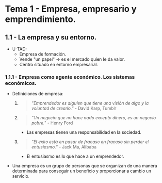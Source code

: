 # Tema 1 - Empresa, empresario y emprendimiento.

## 1.1 - La empresa y su entorno.

- U-TAD:
    - Empresa de formación.
    - Vende "un papel" -> es el mercado quien le da valor.
    - Centro situado en entorno empresarial.

### 1.1.1 - Empresa como agente económico. Los sistemas económicos.

- Definiciones de empresa:
    1) > *"Emprendedor es alguien que tiene una visión de algo y la voluntad de crearlo."* - David Karp, Tumblr
    2) > *"Un negocio que no hace nada excepto dinero, es un negocio pobre."* - Henry Ford
        - Las empresas tienen una responsabilidad en la sociedad.
    3) > *"El éxito está en pasar de fracaso en fracaso sin perder el entusiasmo."* - Jack Ma, Alibaba
        - El entusiasmo es lo que hace a un emprendedor.

- Una empresa es un grupo de personas que se organizan de una manera determinada para conseguir un beneficio y proporcionar a cambio un servicio.
